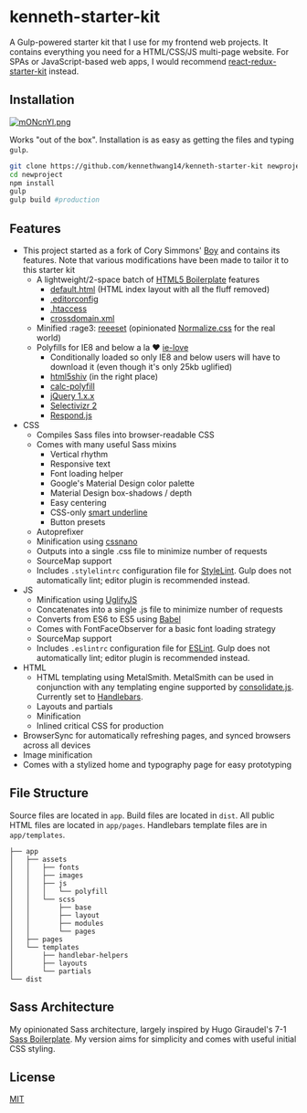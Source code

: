 # kenneth-starter-kit

A Gulp-powered starter kit that I use for my frontend web projects. It contains everything you need for a HTML/CSS/JS multi-page website. For SPAs or JavaScript-based web apps, I would recommend [react-redux-starter-kit](https://github.com/davezuko/react-redux-starter-kit) instead.

## Installation

[![mONcnYl.png](https://s9.postimg.org/42u59wgnj/m_ONcn_Yl.png)](https://postimg.org/image/lg4forbyj/)

Works "out of the box". Installation is as easy as getting the files and typing `gulp`.

```bash
git clone https://github.com/kennethwang14/kenneth-starter-kit newproject
cd newproject
npm install
gulp
gulp build #production
```

## Features

- This project started as a fork of Cory Simmons' [Boy](https://github.com/corysimmons/boy) and contains its features. Note that various modifications have been made to tailor it to this starter kit
  - A lightweight/2-space batch of [HTML5 Boilerplate](https://html5boilerplate.com) features
    - [default.html](app/templates/layout/default.html) (HTML index layout with all the fluff removed)
    - [.editorconfig](.editorconfig)
    - [.htaccess](app/.htaccess)
    - [crossdomain.xml](app/crossdomain.xml)
  - Minified :rage3: [reeeset](https://github.com/corysimmons/reeeset) (opinionated [Normalize.css](https://necolas.github.io/normalize.css) for the real world)
  - Polyfills for IE8 and below a la :heart: [ie-love](https://github.com/corysimmons/ie-love)
    - Conditionally loaded so only IE8 and below users will have to download it (even though it's only 25kb uglified)
    - [html5shiv](https://github.com/aFarkas/html5shiv) (in the right place)
    - [calc-polyfill](https://github.com/closingtag/calc-polyfill)
    - [jQuery 1.x.x](https://jquery.com/download/)
    - [Selectivizr 2](https://github.com/corysimmons/selectivizr2)
    - [Respond.js](https://github.com/scottjehl/Respond)
- CSS
  - Compiles Sass files into browser-readable CSS
  - Comes with many useful Sass mixins
    - Vertical rhythm
    - Responsive text
    - Font loading helper
    - Google's Material Design color palette
    - Material Design box-shadows / depth
    - Easy centering
    - CSS-only [smart underline](https://eager.io/blog/smarter-link-underlines/)
    - Button presets
  - Autoprefixer
  - Minification using [cssnano](http://cssnano.co/)
  - Outputs into a single .css file to minimize number of requests
  - SourceMap support
  - Includes `.stylelintrc` configuration file for [StyleLint](https://github.com/stylelint/stylelint). Gulp does not automatically lint; editor plugin is recommended instead.
- JS
  - Minification using [UglifyJS](https://github.com/mishoo/UglifyJS)
  - Concatenates into a single .js file to minimize number of requests
  - Converts from ES6 to ES5 using [Babel](https://babeljs.io/)
  - Comes with FontFaceObserver for a basic font loading strategy
  - SourceMap support
  - Includes `.eslintrc` configuration file for [ESLint](http://eslint.org/). Gulp does not automatically lint; editor plugin is recommended instead.
- HTML
  - HTML templating using MetalSmith. MetalSmith can be used in conjunction with any templating engine supported by [consolidate.js](https://github.com/tj/consolidate.js/). Currently set to [Handlebars](http://handlebarsjs.com/).
  - Layouts and partials
  - Minification
  - Inlined critical CSS for production
- BrowserSync for automatically refreshing pages, and synced browsers across all devices
- Image minification
- Comes with a stylized home and typography page for easy prototyping

## File Structure

Source files are located in `app`. Build files are located in `dist`. All public HTML files are located in `app/pages`. Handlebars template files are in `app/templates`.

```
├── app
│   ├── assets
│   │   ├── fonts
│   │   ├── images
│   │   ├── js
│   │   │   └── polyfill
│   │   └── scss
│   │       ├── base
│   │       ├── layout
│   │       ├── modules
│   │       └── pages
│   ├── pages
│   └── templates
│       ├── handlebar-helpers
│       ├── layouts
│       └── partials
└── dist
```

## Sass Architecture

My opinionated Sass architecture, largely inspired by Hugo Giraudel's 7-1 [Sass Boilerplate](https://github.com/HugoGiraudel/sass-boilerplate). My version aims for simplicity and comes with useful initial CSS styling.

## License

[MIT](https://github.com/kennethwang14/kenneth-starter-kit/blob/master/LICENSE)
